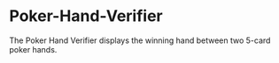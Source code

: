 # Poker-Hand-Verifier
The Poker Hand Verifier displays the winning hand between two 5-card poker hands.
